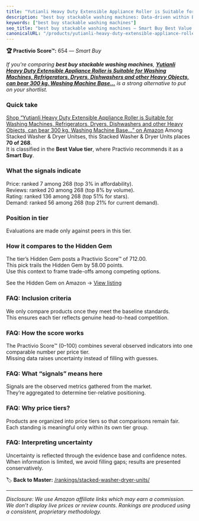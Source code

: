```yaml
---
title: "Yutianli Heavy Duty Extensible Appliance Roller is Suitable for Washing Machines, Refrigerators, Dryers, Dishwashers and other Heavy Objects, can bear 300 kg. Washing Machine Base…"
description: "best buy stackable washing machines: Data-driven within Best Value ranking using the Practivio Score™. Positioned by quality, value, demand, findability, momen…"
keywords: ["best buy stackable washing machines"]
seo_title: "best buy stackable washing machines — Smart Buy Best Value (2025)"
canonicalURL: "/products/yutianli-heavy-duty-extensible-appliance-roller-is-suitable-for-washing-machines-refrigerators-dryers-dishwashers-and-other-heavy-objects-can-bear-300-kg-washing-machine-base-B08XNVMV2S/"
---
```


**🏆 Practivio Score™:** 654 — _Smart Buy_


*If you're comparing **best buy stackable washing machines**, **[Yutianli Heavy Duty Extensible Appliance Roller is Suitable for Washing Machines, Refrigerators, Dryers, Dishwashers and other Heavy Objects, can bear 300 kg. Washing Machine Base…](https://www.amazon.com/dp/B08XNVMV2S?tag=practivio-20)** is a strong alternative to put on your shortlist.*
### Quick take
[Shop “Yutianli Heavy Duty Extensible Appliance Roller is Suitable for Washing Machines, Refrigerators, Dryers, Dishwashers and other Heavy Objects, can bear 300 kg. Washing Machine Base…” on Amazon](https://www.amazon.com/dp/B08XNVMV2S?tag=practivio-20)
Among Stacked Washer & Dryer Unitses, this Stacked Washer & Dryer Units places **70 of 268**.  
It is classified in the **Best Value tier**, where Practivio recommends it as a **Smart Buy**.

### What the signals indicate
Price: ranked 7 among 268 (top 3% in affordability).  
Reviews: ranked 20 among 268 (top 8% by volume).  
Rating: ranked 136 among 268 (top 51% for stars).  
Demand: ranked 56 among 268 (top 21% for current demand).

### Position in tier
Evaluations are made only against peers in this tier.

### How it compares to the Hidden Gem
The tier’s Hidden Gem posts a Practivio Score™ of 712.00.  
This pick trails the Hidden Gem by 58.00 points.  
Use this context to frame trade-offs among competing options.  

See the Hidden Gem on Amazon → [View listing](https://www.amazon.com/dp/B095KG5FPT?tag=practivio-20)

### FAQ: Inclusion criteria
We only compare products once they meet the baseline standards.  
This ensures each tier reflects genuine head-to-head competition.

### FAQ: How the score works
The Practivio Score™ (0–100) combines several observed indicators into one comparable number per price tier.  
Missing data raises uncertainty instead of filling with guesses.

### FAQ: What “signals” means here
Signals are the observed metrics gathered from the market.  
They’re aggregated to determine tier-relative positioning.

### FAQ: Why price tiers?
Products are organized into price tiers so that comparisons remain fair.  
Each standing is meaningful only within its own tier group.

### FAQ: Interpreting uncertainty
Uncertainty is reflected through the evidence base and confidence notes.  
When information is limited, we avoid filling gaps; results are presented conservatively.


🏷️ **Back to Master:** [/rankings/stacked-washer-dryer-units/](/rankings/stacked-washer-dryer-units/)

---
_Disclosure: We use Amazon affiliate links which may earn a commission. We don’t display live prices or review counts. Rankings are produced using a consistent, proprietary methodology._
